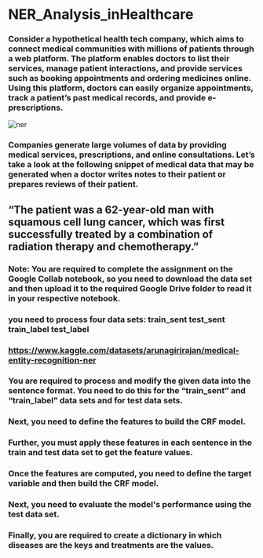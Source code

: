 # NER_Analysis_inHealthcare
### Consider a hypothetical health tech company,  which aims to connect medical communities with millions of patients through a web platform. The platform enables doctors to list their services, manage patient interactions, and provide services such as booking appointments and ordering medicines online. Using this platform, doctors can easily organize appointments, track a patient’s past medical records, and provide e-prescriptions. 
![ner](https://github.com/user-attachments/assets/c481b8dc-1b82-4d07-b7e2-2a9b6676e9aa)

### Companies generate large volumes of data by providing medical services, prescriptions, and online consultations. Let’s take a look at the following snippet of medical data that may be generated when a doctor writes notes to their patient or prepares reviews of their patient.

## “The patient was a 62-year-old man with squamous cell lung cancer, which was first successfully treated by a combination of radiation therapy and chemotherapy.” 

### Note: You are required to complete the assignment on the Google Collab notebook, so you need to download the data set and then upload it to the required Google Drive folder to read it in your respective notebook.

###  you need to process four data sets: train_sent   test_sent  train_label  test_label
### https://www.kaggle.com/datasets/arunagirirajan/medical-entity-recognition-ner

### You are required to process and modify the given data into the sentence format. You need to do this for the “train_sent” and “train_label” data sets and for test data sets.
### Next, you need to define the features to build the CRF model.
### Further, you must apply these features in each sentence in the train and test data set to get the feature values.
### Once the features are computed, you need to define the target variable and then build the CRF model.
### Next, you need to evaluate the model's performance using the test data set.
### Finally, you are required to create a dictionary in which diseases are the keys and treatments are the values.



